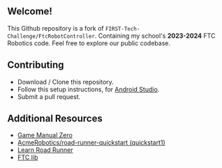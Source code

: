 ## Welcome!

This Github repository is a fork of `FIRST-Tech-Challenge/FtcRobotController`. Containing my school's **2023-2024** FTC Robotics code. Feel free to explore our public codebase.

## Contributing

- Download / Clone this repository.
- Follow this setup instructions, for [Android Studio](https://gm0.org/en/latest/docs/software/getting-started/using-android-studio.html).
- Submit a pull request.

## Additional Resources

- [Game Manual Zero](https://gm0.org)
- [AcmeRobotics/road-runner-quickstart (quickstart1)](https://github.com/acmerobotics/road-runner-quickstart/tree/quickstart1)
- [Learn Road Runner](https://learnroadrunner.com/)
- [FTC lib](https://ftclib.org)